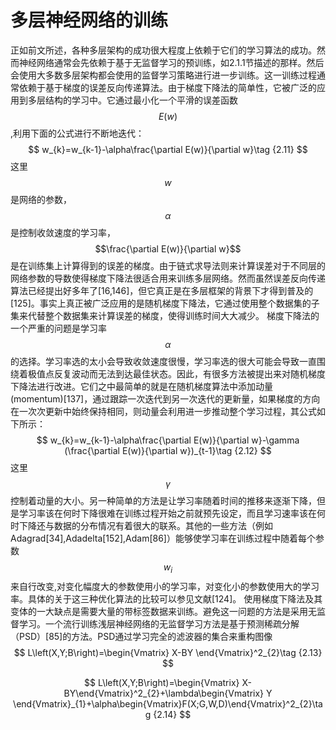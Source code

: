 # 多层神经网络的训练
正如前文所述，各种多层架构的成功很大程度上依赖于它们的学习算法的成功。然而神经网络通常会先依赖于基于无监督学习的预训练，如2.1.1节描述的那样。然后会使用大多数多层架构都会使用的监督学习策略进行进一步训练。这一训练过程通常依赖于基于梯度的误差反向传递算法。由于梯度下降法的简单性，它被广泛的应用到多层结构的学习中。它通过最小化一个平滑的误差函数$$E\left(w\right)$$,利用下面的公式进行不断地迭代：
$$
w_{k}=w_{k-1}-\alpha\frac{\partial E(w)}{\partial w}\tag {2.11}
$$
这里$$w$$是网络的参数，$$\alpha$$是控制收敛速度的学习率，$$\frac{\partial E(w)}{\partial w}$$是在训练集上计算得到的误差的梯度。由于链式求导法则来计算误差对于不同层的网络参数的导数使得梯度下降法很适合用来训练多层网络。然而虽然误差反向传递算法已经提出好多年了[16,146]，但它真正是在多层框架的背景下才得到普及的[125]。事实上真正被广泛应用的是随机梯度下降法，它通过使用整个数据集的子集来代替整个数据集来计算误差的梯度，使得训练时间大大减少。
梯度下降法的一个严重的问题是学习率$$\alpha$$的选择。学习率选的太小会导致收敛速度很慢，学习率选的很大可能会导致一直围绕着极值点反复波动而无法到达最佳状态。因此，有很多方法被提出来对随机梯度下降法进行改进。它们之中最简单的就是在随机梯度算法中添加动量(momentum)[137]，通过跟踪一次迭代到另一次迭代的更新量，如果梯度的方向在一次次更新中始终保持相同，则动量会利用进一步推动整个学习过程，其公式如下所示：
$$
w_{k}=w_{k-1}-\alpha\frac{\partial E(w)}{\partial w}-\gamma (\frac{\partial E(w)}{\partial w})_{t-1}\tag {2.12}
$$
这里$$\gamma$$控制着动量的大小。另一种简单的方法是让学习率随着时间的推移来逐渐下降，但是学习率该在何时下降很难在训练过程开始之前就预先设定，而且学习速率该在何时下降还与数据的分布情况有着很大的联系。其他的一些方法（例如Adagrad[34],Adadelta[152],Adam[86]）能够使学习率在训练过程中随着每个参数$$w_{i}$$来自行改变,对变化幅度大的参数使用小的学习率，对变化小的参数使用大的学习率。具体的关于这三种优化算法的比较可以参见文献[124]。
使用梯度下降法及其变体的一大缺点是需要大量的带标签数据来训练。避免这一问题的方法是采用无监督学习。一个流行训练浅层神经网络的无监督学习方法是基于预测稀疏分解（PSD）[85]的方法。PSD通过学习完全的滤波器的集合来重构图像
$$
L\left(X,Y;B\right)=\begin{Vmatrix} X-BY \end{Vmatrix}^2_{2}\tag {2.13}
$$

$$
L\left(X,Y;B\right)=\begin{Vmatrix} X-BY\end{Vmatrix}^2_{2}+\lambda\begin{Vmatrix} Y \end{Vmatrix}_{1}+\alpha\begin{Vmatrix}F(X;G,W,D)\end{Vmatrix}^2_{2}\tag {2.14}
$$